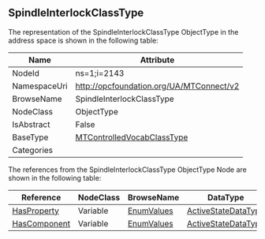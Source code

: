 <!-- objecttype -->
## SpindleInterlockClassType
  
<!-- end of text -->
The representation of the SpindleInterlockClassType ObjectType in the address space is shown in the following table:  

|Name|Attribute|
|---|---|
|NodeId|ns=1;i=2143|
|NamespaceUri|http://opcfoundation.org/UA/MTConnect/v2|
|BrowseName|SpindleInterlockClassType|
|NodeClass|ObjectType|
|IsAbstract|False|
|BaseType|[MTControlledVocabClassType](../../ObjectTypes/MTControlledVocabClassType/readme.md)|
|Categories||

The references from the SpindleInterlockClassType ObjectType Node are shown in the following table:  

|Reference|NodeClass|BrowseName|DataType|TypeDefinition|ModellingRule|
|---|---|---|---|---|---|
|[HasProperty](../../../Core/Part3/ReferenceTypes/HasProperty/readme.md)|Variable|[EnumValues](#EnumValues)|[ActiveStateDataType](../../DataTypes/ActiveStateDataType/readme.md)|[ActiveStateDataType](../../DataTypes/ActiveStateDataType/readme.md)|[Mandatory](../../../Core/Objects/Mandatory/readme.md)|
|[HasComponent](../../../Core/Part3/ReferenceTypes/HasComponent/readme.md)|Variable|[EnumValues](#EnumValues)|[ActiveStateDataType](../../DataTypes/ActiveStateDataType/readme.md)|[ActiveStateDataType](../../DataTypes/ActiveStateDataType/readme.md)|[Mandatory](../../../Core/Objects/Mandatory/readme.md)|


